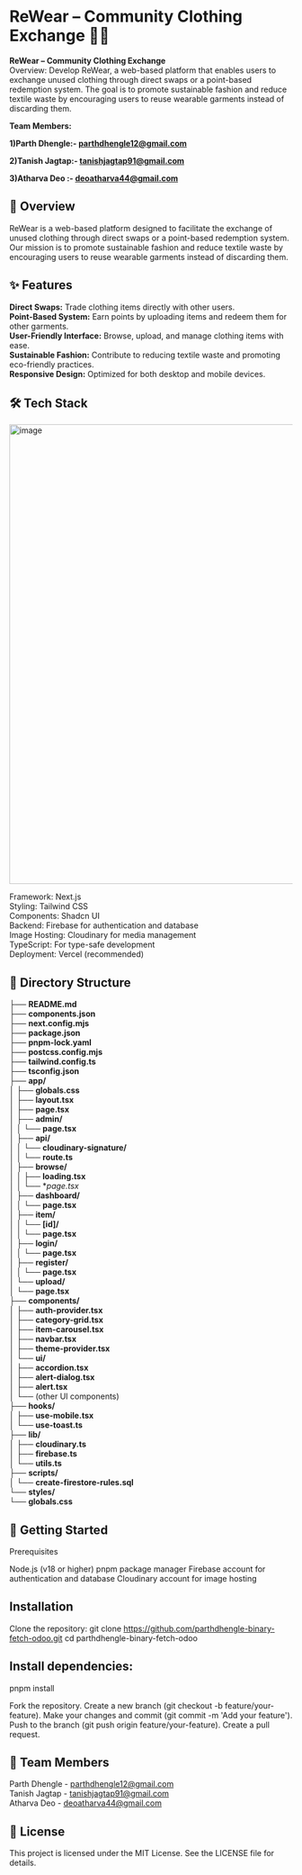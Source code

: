 # ReWear – Community Clothing Exchange 🌿👗 #

<b>ReWear – Community Clothing Exchange</b><br>
Overview:
Develop ReWear, a web-based platform that enables users to exchange unused clothing
through direct swaps or a point-based redemption system. The goal is to promote sustainable
fashion and reduce textile waste by encouraging users to reuse wearable garments instead of
discarding them.

<b>Team Members:

1)Parth Dhengle:- parthdhengle12@gmail.com

2)Tanish Jagtap:- tanishjagtap91@gmail.com

3)Atharva Deo :- deoatharva44@gmail.com
</b>

<h2>📖 Overview</h2>
ReWear is a web-based platform designed to facilitate the exchange of unused clothing through direct swaps or a point-based redemption system. Our mission is to promote sustainable fashion and reduce textile waste by encouraging users to reuse wearable garments instead of discarding them. 

<h2>✨ Features</h2>

<b>Direct Swaps:</b> Trade clothing items directly with other users.  
<b>Point-Based System:</b> Earn points by uploading items and redeem them for other garments.  
<b>User-Friendly Interface:</b> Browse, upload, and manage clothing items with ease.  
<b>Sustainable Fashion:</b> Contribute to reducing textile waste and promoting eco-friendly practices.  
<b>Responsive Design:</b> Optimized for both desktop and mobile devices.


<h2>🛠️ Tech Stack</h2>
<img width="860" height="817" alt="image" src="https://github.com/user-attachments/assets/9aeefee1-5140-4b22-b1db-8cf7c6bd3925" />


Framework: Next.js  
Styling: Tailwind CSS  
Components: Shadcn UI  
Backend: Firebase for authentication and database  
Image Hosting: Cloudinary for media management  
TypeScript: For type-safe development  
Deployment: Vercel (recommended)


<h2>📂 Directory Structure</h2>

├── **README.md** <br>
├── **components.json**<br>
├── **next.config.mjs**<br>
├── **package.json**<br>
├── **pnpm-lock.yaml**<br>
├── **postcss.config.mjs**<br>
├── **tailwind.config.ts**<br>
├── **tsconfig.json**<br>
├── **app/** <br>
│   ├── **globals.css**<br>
│   ├── **layout.tsx**<br>
│   ├── **page.tsx**<br>
│   ├── **admin/**<br>
│   │   └── **page.tsx**<br>
│   ├── **api/**<br>
│   │   └── **cloudinary-signature/**<br>
│   │       └── **route.ts**<br>
│   ├── **browse/**<br>
│   │   ├── **loading.tsx**<br>
│   │   └── **page.tsx*<br>
│   ├── **dashboard/**<br>
│   │   └── **page.tsx**<br>
│   ├── **item/**<br>
│   │   └── **[id]/**<br>
│   │       └── **page.tsx**<br>
│   ├── **login/**<br>
│   │   └── **page.tsx**<br>
│   ├── **register/**<br>
│   │   └── **page.tsx**<br>
│   └── **upload/**<br>
│       └── **page.tsx**<br>
├── **components/** <br>
│   ├── **auth-provider.tsx**<br>
│   ├── **category-grid.tsx**<br>
│   ├── **item-carousel.tsx**<br>
│   ├── **navbar.tsx**<br>
│   ├── **theme-provider.tsx**<br>
│   └── **ui/**<br>
│       ├── **accordion.tsx**<br>
│       ├── **alert-dialog.tsx**<br>
│       ├── **alert.tsx**<br>
│       └── (other UI components)<br>
├── **hooks/** <br>
│   ├── **use-mobile.tsx**<br>
│   └── **use-toast.ts**<br>
├── **lib/** <br>
│   ├── **cloudinary.ts**<br>
│   ├── **firebase.ts**<br>
│   └── **utils.ts**<br>
├── **scripts/** <br>
│   └── **create-firestore-rules.sql**<br>
└── **styles/**<br>
  └── **globals.css**<br>


<h2>🚀 Getting Started</h2>
Prerequisites

Node.js (v18 or higher)
pnpm package manager
Firebase account for authentication and database
Cloudinary account for image hosting


<h2>Installation</h2>

Clone the repository:
git clone https://github.com/parthdhengle-binary-fetch-odoo.git
cd parthdhengle-binary-fetch-odoo


<h2>Install dependencies:</h2>
pnpm install


Fork the repository.
Create a new branch (git checkout -b feature/your-feature).
Make your changes and commit (git commit -m 'Add your feature').
Push to the branch (git push origin feature/your-feature).
Create a pull request.


<h2>👥 Team Members</h2>

Parth Dhengle - parthdhengle12@gmail.com  
Tanish Jagtap - tanishjagtap91@gmail.com  
Atharva Deo - deoatharva44@gmail.com


<h2>📜 License</h2>
This project is licensed under the MIT License. See the LICENSE file for details.


